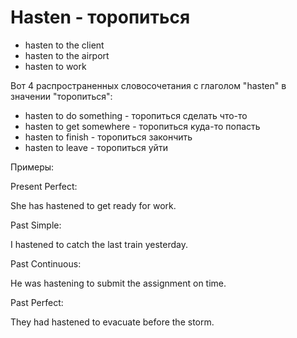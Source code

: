 # Hasten - торопиться




- hasten to the client
- hasten to the airport
- hasten to work

Вот 4 распространенных словосочетания с глаголом "hasten" в значении "торопиться":

- hasten to do something - торопиться сделать что-то
- hasten to get somewhere - торопиться куда-то попасть
- hasten to finish - торопиться закончить
- hasten to leave - торопиться уйти

Примеры:

Present Perfect:

She has hastened to get ready for work.

Past Simple:

I hastened to catch the last train yesterday.

Past Continuous:

He was hastening to submit the assignment on time.

Past Perfect:

They had hastened to evacuate before the storm.